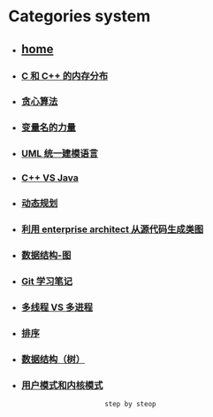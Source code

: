 # Categories system
* ## [home](../README.md)
* ### [C 和 C++ 的内存分布](CAndC++MemoryDistribution.md)
* ### [贪心算法](GreedyAlgorithms.md)
* ### [变量名的力量](ThePowerOfVariableName.md)
* ### [UML 统一建模语言](UML.md)
* ### [C++ VS Java](c++VSjava.md)
* ### [动态规划](dynamicProgramming.md)
* ### [利用 enterprise architect 从源代码生成类图](enterpriseArchitectClassView.md)
* ### [数据结构-图](graph.md)
* ### [Git 学习笔记](learnGit.md)
* ### [多线程 VS 多进程](mulThreadAndMulProcesses.md)
* ### [排序](sort.md)
* ### [数据结构（树）](tree.md)
* ### [用户模式和内核模式](userModeAndKernelMode.md)
                           step by steop